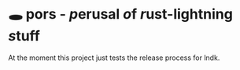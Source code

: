 # 🕳️ pors - *p*erusal *o*f *r*ust-lightning *s*tuff

At the moment this project just tests the release process for lndk.
